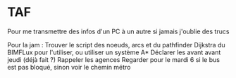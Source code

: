 # TAF
Pour me transmettre des infos d'un PC à un autre si jamais j'oublie des trucs


Pour la jam : Trouver le script des noeuds, arcs et du pathfinder Dijkstra du BIMFLux pour l'utiliser, ou utiliser un système A*
Déclarer les avant avant jeudi (déjà fait ?)
Rappeler les agences
Regarder pour le mardi 6 si le bus est pas bloqué, sinon voir le chemin métro
